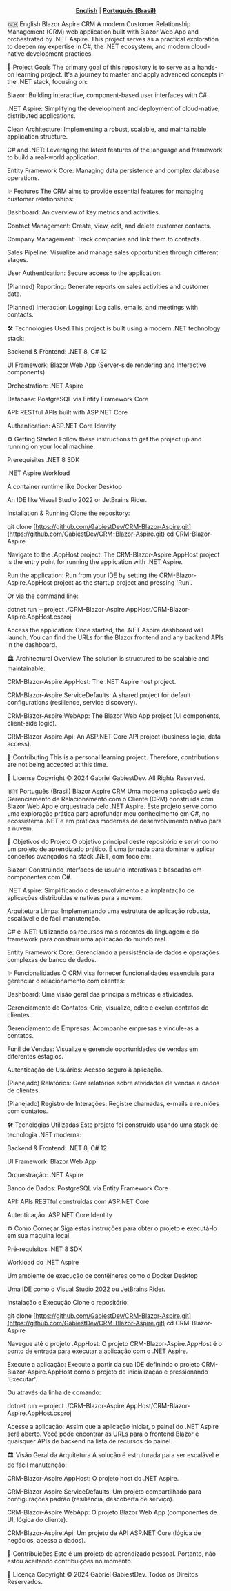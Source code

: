 <div align="center">
<p>
<strong><a href="#-english">English</a></strong> | <strong><a href="#-português-brasil">Português (Brasil)</a></strong>
</p>
</div>

🇬🇧 English
Blazor Aspire CRM
A modern Customer Relationship Management (CRM) web application built with Blazor Web App and orchestrated by .NET Aspire. This project serves as a practical exploration to deepen my expertise in C#, the .NET ecosystem, and modern cloud-native development practices.

🚀 Project Goals
The primary goal of this repository is to serve as a hands-on learning project. It's a journey to master and apply advanced concepts in the .NET stack, focusing on:

Blazor: Building interactive, component-based user interfaces with C#.

.NET Aspire: Simplifying the development and deployment of cloud-native, distributed applications.

Clean Architecture: Implementing a robust, scalable, and maintainable application structure.

C# and .NET: Leveraging the latest features of the language and framework to build a real-world application.

Entity Framework Core: Managing data persistence and complex database operations.

✨ Features
The CRM aims to provide essential features for managing customer relationships:

Dashboard: An overview of key metrics and activities.

Contact Management: Create, view, edit, and delete customer contacts.

Company Management: Track companies and link them to contacts.

Sales Pipeline: Visualize and manage sales opportunities through different stages.

User Authentication: Secure access to the application.

(Planned) Reporting: Generate reports on sales activities and customer data.

(Planned) Interaction Logging: Log calls, emails, and meetings with contacts.

🛠️ Technologies Used
This project is built using a modern .NET technology stack:

Backend & Frontend: .NET 8, C# 12

UI Framework: Blazor Web App (Server-side rendering and Interactive components)

Orchestration: .NET Aspire

Database: PostgreSQL via Entity Framework Core

API: RESTful APIs built with ASP.NET Core

Authentication: ASP.NET Core Identity

⚙️ Getting Started
Follow these instructions to get the project up and running on your local machine.

Prerequisites
.NET 8 SDK

.NET Aspire Workload

A container runtime like Docker Desktop

An IDE like Visual Studio 2022 or JetBrains Rider.

Installation & Running
Clone the repository:

git clone [https://github.com/GabiestDev/CRM-Blazor-Aspire.git](https://github.com/GabiestDev/CRM-Blazor-Aspire.git)
cd CRM-Blazor-Aspire

Navigate to the .AppHost project:
The CRM-Blazor-Aspire.AppHost project is the entry point for running the application with .NET Aspire.

Run the application:
Run from your IDE by setting the CRM-Blazor-Aspire.AppHost project as the startup project and pressing 'Run'.

Or via the command line:

dotnet run --project ./CRM-Blazor-Aspire.AppHost/CRM-Blazor-Aspire.AppHost.csproj

Access the application:
Once started, the .NET Aspire dashboard will launch. You can find the URLs for the Blazor frontend and any backend APIs in the dashboard.

🏛️ Architectural Overview
The solution is structured to be scalable and maintainable:

CRM-Blazor-Aspire.AppHost: The .NET Aspire host project.

CRM-Blazor-Aspire.ServiceDefaults: A shared project for default configurations (resilience, service discovery).

CRM-Blazor-Aspire.WebApp: The Blazor Web App project (UI components, client-side logic).

CRM-Blazor-Aspire.Api: An ASP.NET Core API project (business logic, data access).

🤝 Contributing
This is a personal learning project. Therefore, contributions are not being accepted at this time.

📄 License
Copyright © 2024 Gabriel GabiestDev. All Rights Reserved.

🇧🇷 Português (Brasil)
Blazor Aspire CRM
Uma moderna aplicação web de Gerenciamento de Relacionamento com o Cliente (CRM) construída com Blazor Web App e orquestrada pelo .NET Aspire. Este projeto serve como uma exploração prática para aprofundar meu conhecimento em C#, no ecossistema .NET e em práticas modernas de desenvolvimento nativo para a nuvem.

🚀 Objetivos do Projeto
O objetivo principal deste repositório é servir como um projeto de aprendizado prático. É uma jornada para dominar e aplicar conceitos avançados na stack .NET, com foco em:

Blazor: Construindo interfaces de usuário interativas e baseadas em componentes com C#.

.NET Aspire: Simplificando o desenvolvimento e a implantação de aplicações distribuídas e nativas para a nuvem.

Arquitetura Limpa: Implementando uma estrutura de aplicação robusta, escalável e de fácil manutenção.

C# e .NET: Utilizando os recursos mais recentes da linguagem e do framework para construir uma aplicação do mundo real.

Entity Framework Core: Gerenciando a persistência de dados e operações complexas de banco de dados.

✨ Funcionalidades
O CRM visa fornecer funcionalidades essenciais para gerenciar o relacionamento com clientes:

Dashboard: Uma visão geral das principais métricas e atividades.

Gerenciamento de Contatos: Crie, visualize, edite e exclua contatos de clientes.

Gerenciamento de Empresas: Acompanhe empresas e vincule-as a contatos.

Funil de Vendas: Visualize e gerencie oportunidades de vendas em diferentes estágios.

Autenticação de Usuários: Acesso seguro à aplicação.

(Planejado) Relatórios: Gere relatórios sobre atividades de vendas e dados de clientes.

(Planejado) Registro de Interações: Registre chamadas, e-mails e reuniões com contatos.

🛠️ Tecnologias Utilizadas
Este projeto foi construído usando uma stack de tecnologia .NET moderna:

Backend & Frontend: .NET 8, C# 12

UI Framework: Blazor Web App

Orquestração: .NET Aspire

Banco de Dados: PostgreSQL via Entity Framework Core

API: APIs RESTful construídas com ASP.NET Core

Autenticação: ASP.NET Core Identity

⚙️ Como Começar
Siga estas instruções para obter o projeto e executá-lo em sua máquina local.

Pré-requisitos
.NET 8 SDK

Workload do .NET Aspire

Um ambiente de execução de contêineres como o Docker Desktop

Uma IDE como o Visual Studio 2022 ou JetBrains Rider.

Instalação e Execução
Clone o repositório:

git clone [https://github.com/GabiestDev/CRM-Blazor-Aspire.git](https://github.com/GabiestDev/CRM-Blazor-Aspire.git)
cd CRM-Blazor-Aspire

Navegue até o projeto .AppHost:
O projeto CRM-Blazor-Aspire.AppHost é o ponto de entrada para executar a aplicação com o .NET Aspire.

Execute a aplicação:
Execute a partir da sua IDE definindo o projeto CRM-Blazor-Aspire.AppHost como o projeto de inicialização e pressionando 'Executar'.

Ou através da linha de comando:

dotnet run --project ./CRM-Blazor-Aspire.AppHost/CRM-Blazor-Aspire.AppHost.csproj

Acesse a aplicação:
Assim que a aplicação iniciar, o painel do .NET Aspire será aberto. Você pode encontrar as URLs para o frontend Blazor e quaisquer APIs de backend na lista de recursos do painel.

🏛️ Visão Geral da Arquitetura
A solução é estruturada para ser escalável e de fácil manutenção:

CRM-Blazor-Aspire.AppHost: O projeto host do .NET Aspire.

CRM-Blazor-Aspire.ServiceDefaults: Um projeto compartilhado para configurações padrão (resiliência, descoberta de serviço).

CRM-Blazor-Aspire.WebApp: O projeto Blazor Web App (componentes de UI, lógica do cliente).

CRM-Blazor-Aspire.Api: Um projeto de API ASP.NET Core (lógica de negócios, acesso a dados).

🤝 Contribuições
Este é um projeto de aprendizado pessoal. Portanto, não estou aceitando contribuições no momento.

📄 Licença
Copyright © 2024 Gabriel GabiestDev. Todos os Direitos Reservados.

